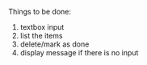 Things to be done:
1. textbox input
2. list the items
3. delete/mark as done
4. display message if there is no input
